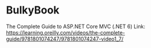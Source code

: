 # BulkyBook
The Complete Guide to ASP.NET Core MVC (.NET 6) Link: https://learning.oreilly.com/videos/the-complete-guide/9781801074247/9781801074247-video1_7/
